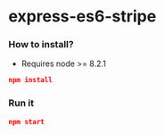 # express-es6-stripe

### How to install?

* Requires node >= 8.2.1

```json
npm install
```

### Run it

```json
npm start
```


